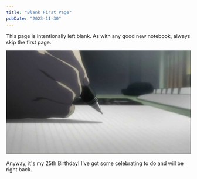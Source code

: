 ```yaml
---
title: "Blank First Page"
pubDate: "2023-11-30"
---
```


This page is intentionally left blank. As with any good new notebook, always skip the first page.

![first-page](first-page.png)

Anyway, it's my 25th Birthday! I've got some celebrating to do and will be right back.
